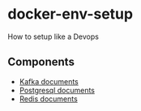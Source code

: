 # docker-env-setup
How to setup like a Devops
## Components
- [Kafka documents](./kafka/README.md)
- [Postgresql documents](./postgresql/README.md)
- [Redis documents](./redis/README.MD)